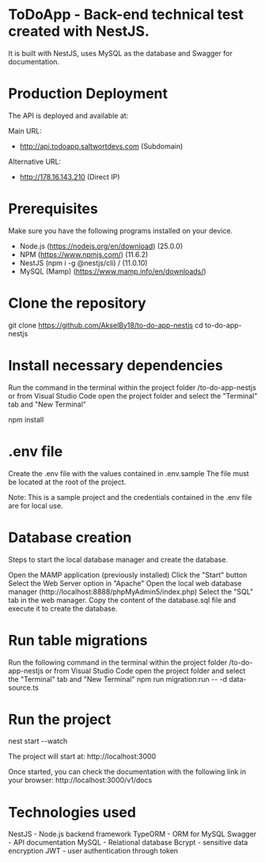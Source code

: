 # ToDoApp - Back-end technical test created with NestJS.
It is built with NestJS, uses MySQL as the database and Swagger for documentation.

# Production Deployment

The API is deployed and available at:

Main URL:
- http://api.todoapp.saltwortdevs.com (Subdomain)

Alternative URL:
- http://178.16.143.210 (Direct IP)

# Prerequisites
Make sure you have the following programs installed on your device.

- Node.js (https://nodejs.org/en/download) (25.0.0)
- NPM (https://www.npmjs.com/) (11.6.2)
- NestJS (npm i -g @nestjs/cli) / (11.0.10)
- MySQL (Mamp) (https://www.mamp.info/en/downloads/)

# Clone the repository
git clone https://github.com/AkselBy18/to-do-app-nestjs
cd to-do-app-nestjs

# Install necessary dependencies
Run the command in the terminal within the project folder /to-do-app-nestjs or from Visual Studio Code open the project folder and select the "Terminal" tab and "New Terminal"

npm install

# .env file
Create the .env file with the values contained in .env.sample
The file must be located at the root of the project.

Note: This is a sample project and the credentials contained in the .env file are for local use.

# Database creation
Steps to start the local database manager and create the database.

Open the MAMP application (previously installed)
Click the "Start" button
Select the Web Server option in "Apache"
Open the local web database manager (http://localhost:8888/phpMyAdmin5/index.php)
Select the "SQL" tab in the web manager.
Copy the content of the database.sql file and execute it to create the database.

# Run table migrations
Run the following command in the terminal within the project folder /to-do-app-nestjs or from Visual Studio Code open the project folder and select the "Terminal" tab and "New Terminal"
npm run migration:run -- -d data-source.ts

# Run the project
nest start --watch

The project will start at:
http://localhost:3000

Once started, you can check the documentation with the following link in your browser:
http://localhost:3000/v1/docs

# Technologies used

NestJS - Node.js backend framework
TypeORM - ORM for MySQL
Swagger - API documentation
MySQL - Relational database
Bcrypt - sensitive data encryption
JWT - user authentication through token